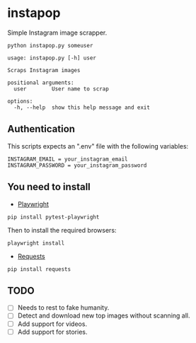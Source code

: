 # instapop

Simple Instagram image scrapper.

```
python instapop.py someuser
```

```
usage: instapop.py [-h] user

Scraps Instagram images

positional arguments:
  user        User name to scrap

options:
  -h, --help  show this help message and exit
```

## Authentication

This scripts expects an ".env" file with the following variables:

```
INSTAGRAM_EMAIL = your_instagram_email
INSTAGRAM_PASSWORD = your_instagram_password
```

## You need to install

-   [Playwright](https://playwright.dev/python/docs/intro)

```
pip install pytest-playwright

```

Then to install the required browsers:

```
playwright install

```

-   [Requests](https://pypi.org/project/requests/)

```
pip install requests
```

## TODO

-   [ ] Needs to rest to fake humanity.
-   [ ] Detect and download new top images without scanning all.
-   [ ] Add support for videos.
-   [ ] Add support for stories.
